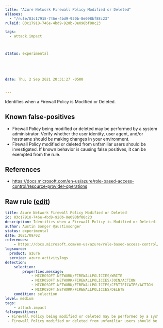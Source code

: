 ```yaml
---
title: "Azure Network Firewall Policy Modified or Deleted"
aliases:
  - "/rule/83c17918-746e-4bd9-920b-8e098bf88c23"
ruleid: 83c17918-746e-4bd9-920b-8e098bf88c23

tags:
  - attack.impact



status: experimental





date: Thu, 2 Sep 2021 20:31:27 -0500


---
```


Identifies when a Firewall Policy is Modified or Deleted.

<!--more-->


## Known false-positives

* Firewall Policy being modified or deleted may be performed by a system administrator. Verify whether the user identity, user agent, and/or hostname should be making changes in your environment.
* Firewall Policy modified or deleted from unfamiliar users should be investigated. If known behavior is causing false positives, it can be exempted from the rule.



## References

* https://docs.microsoft.com/en-us/azure/role-based-access-control/resource-provider-operations


## Raw rule ([edit](https://github.com/SigmaHQ/sigma/edit/master/rules/cloud/azure/azure_network_firewall_policy_modified_or_deleted.yml))
```yaml
title: Azure Network Firewall Policy Modified or Deleted
id: 83c17918-746e-4bd9-920b-8e098bf88c23
description: Identifies when a Firewall Policy is Modified or Deleted.
author: Austin Songer @austinsonger
status: experimental
date: 2021/09/02
references:
    - https://docs.microsoft.com/en-us/azure/role-based-access-control/resource-provider-operations
logsource:
  product: azure
  service: azure.activitylogs
detection:
    selection:
        properties.message: 
            - MICROSOFT.NETWORK/FIREWALLPOLICIES/WRITE
            - MICROSOFT.NETWORK/FIREWALLPOLICIES/JOIN/ACTION
            - MICROSOFT.NETWORK/FIREWALLPOLICIES/CERTIFICATES/ACTION
            - MICROSOFT.NETWORK/FIREWALLPOLICIES/DELETE
    condition: selection
level: medium
tags:
    - attack.impact
falsepositives:
 - Firewall Policy being modified or deleted may be performed by a system administrator. Verify whether the user identity, user agent, and/or hostname should be making changes in your environment. 
 - Firewall Policy modified or deleted from unfamiliar users should be investigated. If known behavior is causing false positives, it can be exempted from the rule.

```
